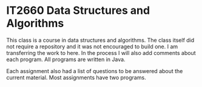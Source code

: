 # IT2660  Data Structures and Algorithms

This class is a course in data structures and algorithms.  The class itself did not require a repository and it was not encouraged to build one.  I am transferring the work to here.  In the process I will also add comments about each program.  All programs are written in Java.

Each assignment also had a list of questions to be answered about the current material.  Most assignments have two programs.
